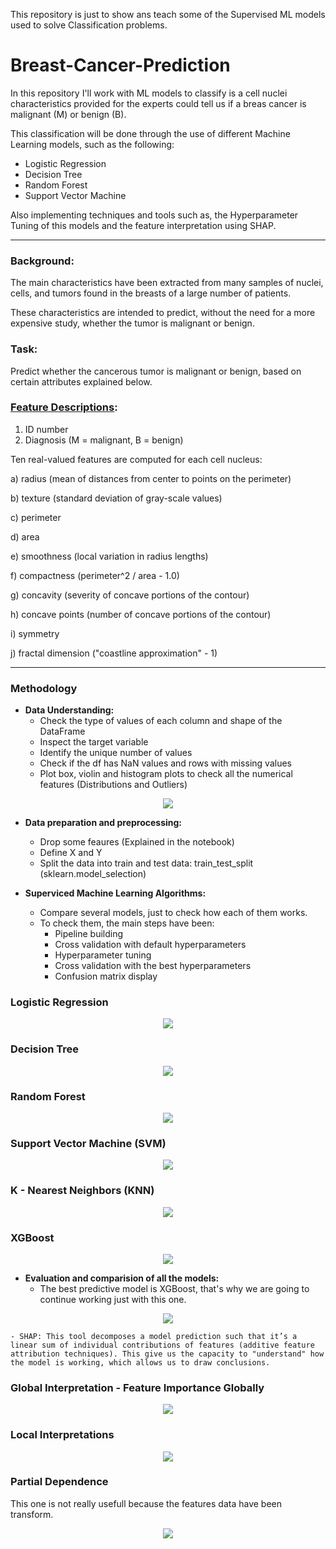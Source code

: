 This repository is just to show ans teach some of the Supervised ML models used to solve Classification problems.

# Breast-Cancer-Prediction

In this repository I'll work with ML models to classify is a cell nuclei characteristics provided for the experts could tell us if a breas cancer is malignant (M) or benign (B).

This classification will be done through the use of different Machine Learning models, such as the following:
- Logistic Regression
- Decision Tree
- Random Forest
- Support Vector Machine

Also implementing techniques and tools such as, the Hyperparameter Tuning of this models and the feature interpretation using SHAP.

---

### Background:

The main characteristics have been extracted from many samples of nuclei, cells, and tumors found in the breasts of a large number of patients.

These characteristics are intended to predict, without the need for a more expensive study, whether the tumor is malignant or benign.


### Task:

Predict whether the cancerous tumor is malignant or benign, based on certain attributes explained below.


### [Feature Descriptions](https://archive.ics.uci.edu/ml/datasets/Breast+Cancer+Wisconsin+%28Diagnostic%29):

1) ID number
2) Diagnosis (M = malignant, B = benign)

Ten real-valued features are computed for each cell nucleus:

a) radius (mean of distances from center to points on the perimeter)

b) texture (standard deviation of gray-scale values)

c) perimeter

d) area

e) smoothness (local variation in radius lengths)

f) compactness (perimeter^2 / area - 1.0)

g) concavity (severity of concave portions of the contour)

h) concave points (number of concave portions of the contour)

i) symmetry

j) fractal dimension ("coastline approximation" - 1)

---
### Methodology

  - **Data Understanding:** 
    - Check the type of values of each column and shape of the DataFrame 
    - Inspect the target variable
    - Identify the unique number of values
    - Check if the df has NaN values and rows with missing values
    - Plot box, violin and histogram plots to check all the numerical features (Distributions and Outliers)
  
<p align="center">
<image src="https://github.com/wanaguirre/Breast-Cancer-Prediction/blob/main/Notebooks/images/1.jpg"/>
</p>
  
  - **Data preparation and preprocessing:**
    - Drop some feaures (Explained in the notebook)
    - Define X and Y
    - Split the data into train and test data: train_test_split (sklearn.model_selection)
    
  - **Superviced Machine Learning Algorithms:**
    - Compare several models, just to check how each of them works.
    - To check them, the main steps have been:
        - Pipeline building
        - Cross validation with default hyperparameters
        - Hyperparameter tuning
        - Cross validation with the best hyperparameters
        - Confusion matrix display
 
### Logistic Regression
 
<p align="center">
<image src="https://github.com/wanaguirre/Breast-Cancer-Prediction/blob/main/Notebooks/images/2.png"/>
</p>
 
### Decision Tree

<p align="center">
<image src="https://github.com/wanaguirre/Breast-Cancer-Prediction/blob/main/Notebooks/images/3.pgn"/>
</p>

### Random Forest

<p align="center">
<image src="https://github.com/wanaguirre/Breast-Cancer-Prediction/blob/main/Notebooks/images/4.png"/>
</p>

### Support Vector Machine (SVM)

<p align="center">
<image src="https://github.com/wanaguirre/Breast-Cancer-Prediction/blob/main/Notebooks/images/5.png"/>
</p>

### K - Nearest Neighbors (KNN)

<p align="center">
<image src="https://github.com/wanaguirre/Breast-Cancer-Prediction/blob/main/Notebooks/images/6.png"/>
</p>

### XGBoost 

<p align="center">
<image src="https://github.com/wanaguirre/Breast-Cancer-Prediction/blob/main/Notebooks/images/7.png"/>
</p>

  - **Evaluation and comparision of all the models:**
    - The best predictive model is XGBoost, that's why we are going to continue working just with this one.
 
<p align="center">
<image src="https://github.com/wanaguirre/Breast-Cancer-Prediction/blob/main/Notebooks/images/8.png"/>
</p> 
 
    - SHAP: This tool decomposes a model prediction such that it’s a linear sum of individual contributions of features (additive feature attribution techniques). This give us the capacity to "understand" how the model is working, which allows us to draw conclusions.

### Global Interpretation - Feature Importance Globally

<p align="center">
<image src="https://github.com/wanaguirre/Breast-Cancer-Prediction/blob/main/Notebooks/images/9.png"/>
</p>

### Local Interpretations

<p align="center">
<image src="https://github.com/wanaguirre/Breast-Cancer-Prediction/blob/main/Notebooks/images/10.png"/>
</p>

### Partial Dependence 
This one is not really usefull because the features data have been transform.

<p align="center">
<image src="https://github.com/wanaguirre/Breast-Cancer-Prediction/blob/main/Notebooks/images/11.jpg"/>
</p>

